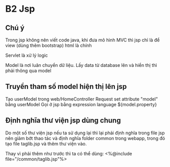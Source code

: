 # B2 Jsp

## Chú ý

Trong jsp không nên viết code java, khi đưa mô hình MVC thì jsp chỉ là để view (dùng thêm bootstrap) html là chính

Servlet là xử lý logic

Model là nơi luân chuyển dữ liệu. Lấy data từ database lên và hiển thị thì phải thông qua model

## Truyền tham số model hiện thị lên jsp

Tạo userModel trong web/HomeController
Request set attribute "model" bằng userModel
Gọi ở jsp bằng expression language ${model.property}

## Định nghĩa thư viện jsp dùng chung

Do một số thư viện jsp nếu ta sử dụng lại thì lại phải định nghĩa trong file jsp nên giảm bớt thao tác và định nghĩa folder common trong webapp, trong đó tạo file taglib.jsp và thêm thư viện vào.

Thay vì phải thêm như trước thì ta có thể dùng:
\<%@include file="/common/taglib.jsp"%>
